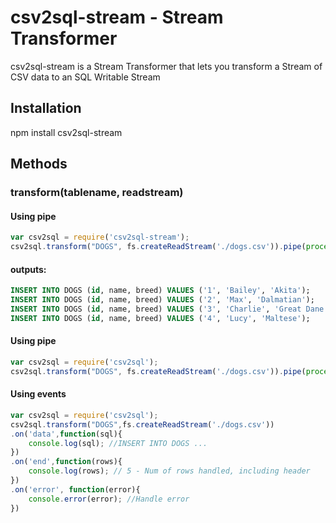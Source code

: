 csv2sql-stream - Stream Transformer
=======

csv2sql-stream is a Stream Transformer that lets you
transform a Stream of CSV data
to an SQL Writable Stream

Installation
------------
npm install csv2sql-stream

Methods
-------
### transform(tablename, readstream)
  
#### Using pipe
```javascript
var csv2sql = require('csv2sql-stream');
csv2sql.transform("DOGS", fs.createReadStream('./dogs.csv')).pipe(process.stdout);
```
#### outputs:
```sql
INSERT INTO DOGS (id, name, breed) VALUES ('1', 'Bailey', 'Akita');
INSERT INTO DOGS (id, name, breed) VALUES ('2', 'Max', 'Dalmatian');
INSERT INTO DOGS (id, name, breed) VALUES ('3', 'Charlie', 'Great Dane');
INSERT INTO DOGS (id, name, breed) VALUES ('4', 'Lucy', 'Maltese');
```

#### Using pipe
```javascript
var csv2sql = require('csv2sql');
csv2sql.transform("DOGS", fs.createReadStream('./dogs.csv')).pipe(process.stdout);
```

#### Using events
```javascript
var csv2sql = require('csv2sql');
csv2sql.transform("DOGS",fs.createReadStream('./dogs.csv'))
.on('data',function(sql){
	console.log(sql); //INSERT INTO DOGS ...
})
.on('end',function(rows){
	console.log(rows); // 5 - Num of rows handled, including header
})
.on('error', function(error){
	console.error(error); //Handle error
})
```
